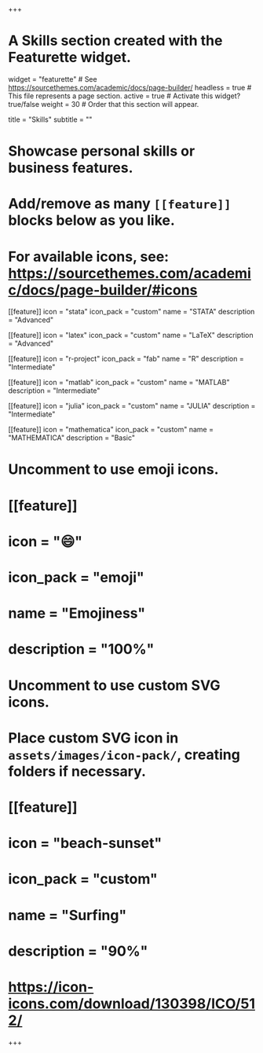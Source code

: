 +++
# A Skills section created with the Featurette widget.
widget = "featurette"  # See https://sourcethemes.com/academic/docs/page-builder/
headless = true  # This file represents a page section.
active = true  # Activate this widget? true/false
weight = 30  # Order that this section will appear.

title = "Skills"
subtitle = ""

# Showcase personal skills or business features.
#
# Add/remove as many `[[feature]]` blocks below as you like.
#
# For available icons, see: https://sourcethemes.com/academic/docs/page-builder/#icons


[[feature]]
  icon = "stata"
  icon_pack = "custom"
  name = "STATA"
  description = "Advanced"  

[[feature]]
  icon = "latex"
  icon_pack = "custom"
  name = "LaTeX"
  description = "Advanced"  

[[feature]]
  icon = "r-project"
  icon_pack = "fab"
  name = "R"
  description = "Intermediate"

[[feature]]
  icon = "matlab"
  icon_pack = "custom"
  name = "MATLAB"
  description = "Intermediate"  

[[feature]]
  icon = "julia"
  icon_pack = "custom"
  name = "JULIA"
  description = "Intermediate"  

  [[feature]]
    icon = "mathematica"
    icon_pack = "custom"
    name = "MATHEMATICA"
    description = "Basic"  

# Uncomment to use emoji icons.
# [[feature]]
#  icon = ":smile:"
#  icon_pack = "emoji"
#  name = "Emojiness"
#  description = "100%"  

# Uncomment to use custom SVG icons.
# Place custom SVG icon in `assets/images/icon-pack/`, creating folders if necessary.
# [[feature]]
#  icon = "beach-sunset"
#  icon_pack = "custom"
#  name = "Surfing"
#  description = "90%"

# https://icon-icons.com/download/130398/ICO/512/

+++
